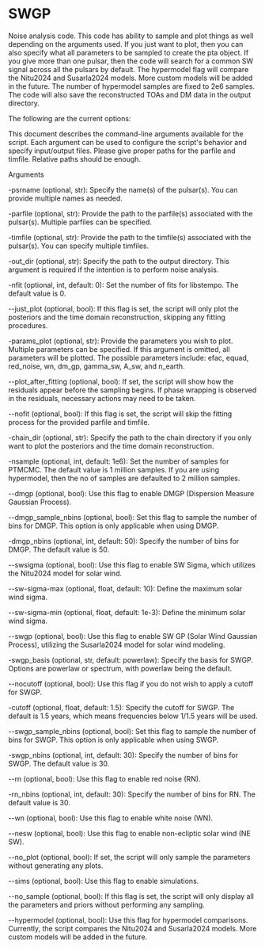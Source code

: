 # SWGP
Noise analysis code. This code has ability to sample and plot things as well depending on the arguments used. If you just want to plot, then you can also specify what all parameters to be sampled to create the pta object. If you give more than one pulsar, then the code will search for a common SW signal across all the pulsars by default. The hypermodel flag will compare the Nitu2024 and Susarla2024 models. More custom models will be added in the future. The number of hypermodel samples are fixed to 2e6 samples. The code will also save the reconstructed TOAs and DM data in the output directory.

The following are the current options: 

This document describes the command-line arguments available for the script. Each argument can be used to configure the script's behavior and specify input/output files. Please give proper paths for the parfile and timfile. Relative paths should be enough.

Arguments

-psrname (optional, str): Specify the name(s) of the pulsar(s). You can provide multiple names as needed.

-parfile (optional, str): Provide the path to the parfile(s) associated with the pulsar(s). Multiple parfiles can be specified.

-timfile (optional, str): Provide the path to the timfile(s) associated with the pulsar(s). You can specify multiple timfiles.

-out_dir (optional, str): Specify the path to the output directory. This argument is required if the intention is to perform noise analysis.

-nfit (optional, int, default: 0): Set the number of fits for libstempo. The default value is 0.

--just_plot (optional, bool): If this flag is set, the script will only plot the posteriors and the time domain reconstruction, skipping any fitting procedures.

-params_plot (optional, str): Provide the parameters you wish to plot. Multiple parameters can be specified. If this argument is omitted, all parameters will be plotted. The possible parameters include: efac, equad, red_noise, wn, dm_gp, gamma_sw, A_sw, and n_earth.

--plot_after_fitting (optional, bool): If set, the script will show how the residuals appear before the sampling begins. If phase wrapping is observed in the residuals, necessary actions may need to be taken.

--nofit (optional, bool): If this flag is set, the script will skip the fitting process for the provided parfile and timfile.

-chain_dir (optional, str): Specify the path to the chain directory if you only want to plot the posteriors and the time domain reconstruction.

-nsample (optional, int, default: 1e6): Set the number of samples for PTMCMC. The default value is 1 million samples. If you are using hypermodel, then the no of samples are defaulted to 2 million samples.

--dmgp (optional, bool): Use this flag to enable DMGP (Dispersion Measure Gaussian Process).

--dmgp_sample_nbins (optional, bool): Set this flag to sample the number of bins for DMGP. This option is only applicable when using DMGP.

-dmgp_nbins (optional, int, default: 50): Specify the number of bins for DMGP. The default value is 50.

--swsigma (optional, bool): Use this flag to enable SW Sigma, which utilizes the Nitu2024 model for solar wind.

--sw-sigma-max (optional, float, default: 10): Define the maximum solar wind sigma.

--sw-sigma-min (optional, float, default: 1e-3): Define the minimum solar wind sigma.

--swgp (optional, bool): Use this flag to enable SW GP (Solar Wind Gaussian Process), utilizing the Susarla2024 model for solar wind modeling.

-swgp_basis (optional, str, default: powerlaw): Specify the basis for SWGP. Options are powerlaw or spectrum, with powerlaw being the default.

--nocutoff (optional, bool): Use this flag if you do not wish to apply a cutoff for SWGP.

-cutoff (optional, float, default: 1.5): Specify the cutoff for SWGP. The default is 1.5 years, which means frequencies below 1/1.5 years will be used.

--swgp_sample_nbins (optional, bool): Set this flag to sample the number of bins for SWGP. This option is only applicable when using SWGP.

-swgp_nbins (optional, int, default: 30): Specify the number of bins for SWGP. The default value is 30.

--rn (optional, bool): Use this flag to enable red noise (RN).

-rn_nbins (optional, int, default: 30): Specify the number of bins for RN. The default value is 30.

--wn (optional, bool): Use this flag to enable white noise (WN).

--nesw (optional, bool): Use this flag to enable non-ecliptic solar wind (NE SW).

--no_plot (optional, bool): If set, the script will only sample the parameters without generating any plots.

--sims (optional, bool): Use this flag to enable simulations.

--no_sample (optional, bool): If this flag is set, the script will only display all the parameters and priors without performing any sampling.

--hypermodel (optional, bool): Use this flag for hypermodel comparisons. Currently, the script compares the Nitu2024 and Susarla2024 models. More custom models will be added in the future.